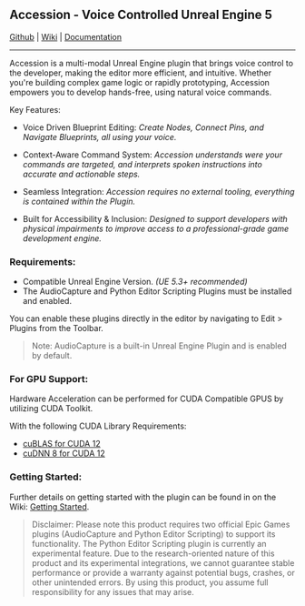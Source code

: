## Accession - Voice Controlled Unreal Engine 5

[Github](https://github.com/BCU-HCI/Accession) | [Wiki](https://github.com/BCU-HCI/Accession/wiki) | [Documentation](https://bcu-hci.github.io/Accession/)

---

Accession is a multi-modal Unreal Engine plugin that brings voice control to the developer, making the editor more efficient, and intuitive. Whether you're building complex game logic or rapidly prototyping, Accession empowers you to develop hands-free, using natural voice commands.

Key Features:

- Voice Driven Blueprint Editing:
*Create Nodes, Connect Pins, and Navigate Blueprints, all using your voice.*

- Context-Aware Command System:
*Accession understands were your commands are targeted, and interprets spoken instructions into accurate and actionable steps.*

- Seamless Integration:
*Accession requires no external tooling, everything is contained within the Plugin.*

- Built for Accessibility & Inclusion:
*Designed to support developers with physical impairments to improve access to a professional-grade game development engine.*



### Requirements:
- Compatible Unreal Engine Version. *(UE 5.3+ recommended)*
- The AudioCapture and Python Editor Scripting Plugins must be installed and enabled.

You can enable these plugins directly in the editor by navigating to Edit > Plugins from the Toolbar.
> Note: AudioCapture is a built-in Unreal Engine Plugin and is enabled by default.



### For GPU Support:
Hardware Acceleration can be performed for CUDA Compatible GPUS by utilizing CUDA Toolkit.

With the following CUDA Library Requirements:
- [cuBLAS for CUDA 12](https://developer.nvidia.com/cublas)
- [cuDNN 8 for CUDA 12](https://developer.nvidia.com/cudnn)


### Getting Started:
Further details on getting started with the plugin can be found in on the Wiki: [Getting Started](https://github.com/BCU-HCI/Accession/wiki/Getting-Started).

> Disclaimer: Please note this product requires two official Epic Games plugins (AudioCapture and Python Editor Scripting) to support its functionality. The Python Editor Scripting plugin is currently an experimental feature. Due to the research-oriented nature of this product and its experimental integrations, we cannot guarantee stable performance or provide a warranty against potential bugs, crashes, or other unintended errors. By using this product, you assume full responsibility for any issues that may arise.
